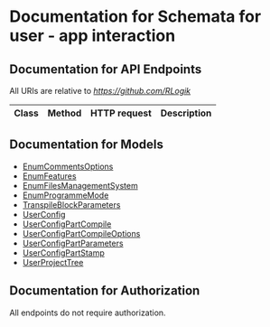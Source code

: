 # Documentation for Schemata for user - app interaction

<a name="documentation-for-api-endpoints"></a>
## Documentation for API Endpoints

All URIs are relative to *https://github.com/RLogik*

Class | Method | HTTP request | Description
------------ | ------------- | ------------- | -------------


<a name="documentation-for-models"></a>
## Documentation for Models

 - [EnumCommentsOptions](.//Models/EnumCommentsOptions.md)
 - [EnumFeatures](.//Models/EnumFeatures.md)
 - [EnumFilesManagementSystem](.//Models/EnumFilesManagementSystem.md)
 - [EnumProgrammeMode](.//Models/EnumProgrammeMode.md)
 - [TranspileBlockParameters](.//Models/TranspileBlockParameters.md)
 - [UserConfig](.//Models/UserConfig.md)
 - [UserConfigPartCompile](.//Models/UserConfigPartCompile.md)
 - [UserConfigPartCompileOptions](.//Models/UserConfigPartCompileOptions.md)
 - [UserConfigPartParameters](.//Models/UserConfigPartParameters.md)
 - [UserConfigPartStamp](.//Models/UserConfigPartStamp.md)
 - [UserProjectTree](.//Models/UserProjectTree.md)


<a name="documentation-for-authorization"></a>
## Documentation for Authorization

All endpoints do not require authorization.
